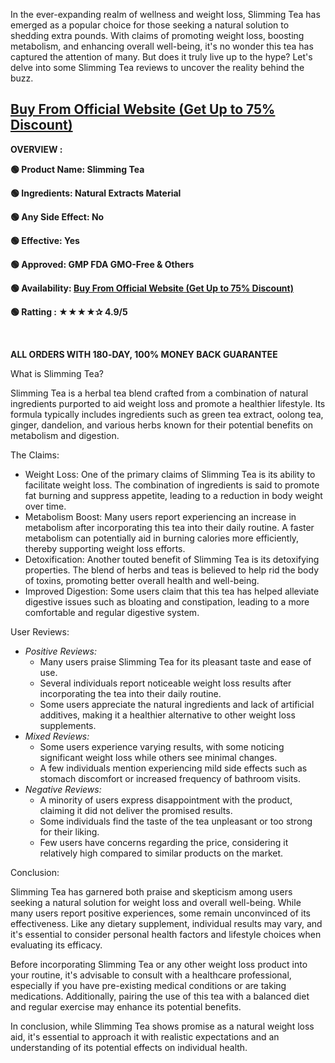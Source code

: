 <span style="font-weight: 400;">In the ever-expanding realm of wellness and weight loss, Slimming Tea has emerged as a popular choice for those seeking a natural solution to shedding extra pounds. With claims of promoting weight loss, boosting metabolism, and enhancing overall well-being, it's no wonder this tea has captured the attention of many. But does it truly live up to the hype? Let's delve into some Slimming Tea reviews to uncover the reality behind the buzz.</span>
<h2><a href="https://t.ly/7KwOP"><b>Buy From Official Website (Get Up to 75% Discount)</b></a></h2>
<b>OVERVIEW :</b>

<b>🟢 Product Name: Slimming Tea</b>

<b>🟢 Ingredients: Natural Extracts Material</b>

<b>🟢 Any Side Effect: No</b>

<b>🟢 Effective: Yes</b>

<b>🟢 Approved: GMP FDA GMO-Free &amp; Others</b>

<b>🟢 Availability: </b><a href="https://t.ly/7KwOP"><b>Buy From Official Website (Get Up to 75% Discount)</b></a>

<b>🟢 Ratting : ★★★★✰ 4.9/5</b>

<b> </b>

<b>ALL ORDERS WITH 180‑DAY, 100% MONEY BACK GUARANTEE</b>

<span style="font-weight: 400;">What is Slimming Tea?</span>

<span style="font-weight: 400;">Slimming Tea is a herbal tea blend crafted from a combination of natural ingredients purported to aid weight loss and promote a healthier lifestyle. Its formula typically includes ingredients such as green tea extract, oolong tea, ginger, dandelion, and various herbs known for their potential benefits on metabolism and digestion.</span>

<span style="font-weight: 400;">The Claims:</span>
<ul>
 	<li style="font-weight: 400;" aria-level="1"><span style="font-weight: 400;">Weight Loss: One of the primary claims of Slimming Tea is its ability to facilitate weight loss. The combination of ingredients is said to promote fat burning and suppress appetite, leading to a reduction in body weight over time.</span></li>
 	<li style="font-weight: 400;" aria-level="1"><span style="font-weight: 400;">Metabolism Boost: Many users report experiencing an increase in metabolism after incorporating this tea into their daily routine. A faster metabolism can potentially aid in burning calories more efficiently, thereby supporting weight loss efforts.</span></li>
 	<li style="font-weight: 400;" aria-level="1"><span style="font-weight: 400;">Detoxification: Another touted benefit of Slimming Tea is its detoxifying properties. The blend of herbs and teas is believed to help rid the body of toxins, promoting better overall health and well-being.</span></li>
 	<li style="font-weight: 400;" aria-level="1"><span style="font-weight: 400;">Improved Digestion: Some users claim that this tea has helped alleviate digestive issues such as bloating and constipation, leading to a more comfortable and regular digestive system.</span></li>
</ul>
<span style="font-weight: 400;">User Reviews:</span>
<ul>
 	<li style="font-weight: 400;" aria-level="1"><i><span style="font-weight: 400;">Positive Reviews:</span></i>
<ul>
 	<li style="font-weight: 400;" aria-level="2"><span style="font-weight: 400;">Many users praise Slimming Tea for its pleasant taste and ease of use.</span></li>
 	<li style="font-weight: 400;" aria-level="2"><span style="font-weight: 400;">Several individuals report noticeable weight loss results after incorporating the tea into their daily routine.</span></li>
 	<li style="font-weight: 400;" aria-level="2"><span style="font-weight: 400;">Some users appreciate the natural ingredients and lack of artificial additives, making it a healthier alternative to other weight loss supplements.</span></li>
</ul>
</li>
 	<li style="font-weight: 400;" aria-level="1"><i><span style="font-weight: 400;">Mixed Reviews:</span></i>
<ul>
 	<li style="font-weight: 400;" aria-level="2"><span style="font-weight: 400;">Some users experience varying results, with some noticing significant weight loss while others see minimal changes.</span></li>
 	<li style="font-weight: 400;" aria-level="2"><span style="font-weight: 400;">A few individuals mention experiencing mild side effects such as stomach discomfort or increased frequency of bathroom visits.</span></li>
</ul>
</li>
 	<li style="font-weight: 400;" aria-level="1"><i><span style="font-weight: 400;">Negative Reviews:</span></i>
<ul>
 	<li style="font-weight: 400;" aria-level="2"><span style="font-weight: 400;">A minority of users express disappointment with the product, claiming it did not deliver the promised results.</span></li>
 	<li style="font-weight: 400;" aria-level="2"><span style="font-weight: 400;">Some individuals find the taste of the tea unpleasant or too strong for their liking.</span></li>
 	<li style="font-weight: 400;" aria-level="2"><span style="font-weight: 400;">Few users have concerns regarding the price, considering it relatively high compared to similar products on the market.</span></li>
</ul>
</li>
</ul>
<span style="font-weight: 400;">Conclusion:</span>

<span style="font-weight: 400;">Slimming Tea has garnered both praise and skepticism among users seeking a natural solution for weight loss and overall well-being. While many users report positive experiences, some remain unconvinced of its effectiveness. Like any dietary supplement, individual results may vary, and it's essential to consider personal health factors and lifestyle choices when evaluating its efficacy.</span>

<span style="font-weight: 400;">Before incorporating Slimming Tea or any other weight loss product into your routine, it's advisable to consult with a healthcare professional, especially if you have pre-existing medical conditions or are taking medications. Additionally, pairing the use of this tea with a balanced diet and regular exercise may enhance its potential benefits.</span>

<span style="font-weight: 400;">In conclusion, while Slimming Tea shows promise as a natural weight loss aid, it's essential to approach it with realistic expectations and an understanding of its potential effects on individual health.</span>
